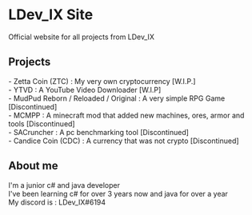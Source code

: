 <h1>LDev_IX Site</h1>
<p>
  Official website for all projects from LDev_IX<br>
</p>

<h2>Projects</h2>
<p>
  - Zetta Coin (ZTC) : My very own cryptocurrency [W.I.P.]<br>
  - YTVD : A YouTube Video Downloader [W.I.P]<br>
  - MudPud Reborn / Reloaded / Original : A very simple RPG Game [Discontinued]<br>
  - MCMPP : A minecraft mod that added new machines, ores, armor and tools [Discontinued]<br>
  - SACruncher : A pc benchmarking tool [Discontinued]<br>
  - Candice Coin (CDC) : A currency that was not crypto [Discontinued]<br>
</p>

<h2>About me</h2>
<p>
  I'm a junior c# and java developer<br>
  I've been learning c# for over 3 years now and java for over a year<br>
  My discord is : LDev_IX#6194<br>
</br>
